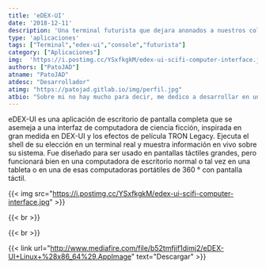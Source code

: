 ```yaml
---
title: 'eDEX-UI'
date: '2018-12-11'
description: 'Una terminal futurista que dejara anonados a nuestros colegas'
type: 'aplicaciones'
tags: ["Terminal","edex-ui","console","futurista"]
category: ["Aplicaciones"]
img:  'https://i.postimg.cc/YSxfkgkM/edex-ui-scifi-computer-interface.jpg'
authors: ["PatoJAD"]
atname: "PatoJAD"
atdesc: "Desarrollador"
atimg: "https://patojad.gitlab.io/img/perfil.jpg"
atbio: "Sobre mi no hay mucho para decir, me dedico a desarrollar en una empresa de telecomunicaciones, utilizo linux desde el 2012 y hace años que es mi sistema operativo main. Soy una persona que busca crecer profesionalmente sin dejar de divertirse y hacer lo que me gusta. Siempre digo que cuando un proyecto sale es importante agradecer, por lo cual les recomiendo a todos leer la seccion Agreadecimientos en la cual me tome un tiempito para poder agradecer a todos y cada uno de los que hicieron posible todo esto."
---
```


eDEX-UI es una aplicación de escritorio de pantalla completa que se asemeja a una interfaz de computadora de ciencia ficción, inspirada en gran medida en DEX-UI y los efectos de película TRON Legacy. Ejecuta el shell de su elección en un terminal real y muestra información en vivo sobre su sistema. Fue diseñado para ser usado en pantallas táctiles grandes, pero funcionará bien en una computadora de escritorio normal o tal vez en una tableta o en una de esas computadoras portátiles de 360 ° con pantalla táctil.

{{< img src="https://i.postimg.cc/YSxfkgkM/edex-ui-scifi-computer-interface.jpg" >}}

{{< br >}}

{{< br >}}

{{< link url="http://www.mediafire.com/file/b52tmfjif1dimj2/eDEX-UI+Linux+%28x86_64%29.AppImage" text="Descargar" >}}
